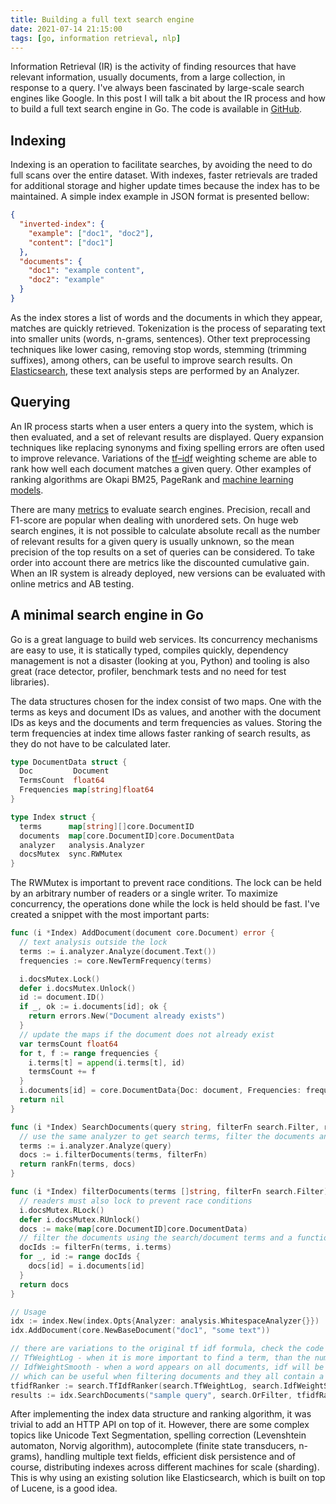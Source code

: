 ```yaml
---
title: Building a full text search engine
date: 2021-07-14 21:15:00
tags: [go, information retrieval, nlp]
---
```


Information Retrieval (IR) is the activity of finding resources that have relevant information, usually documents, from a large collection, in response to a query. I've always been fascinated by large-scale search engines like Google. In this post I will talk a bit about the IR process and how to build a full text search engine in Go. The code is available in [GitHub](https://github.com/ruial/busca).

## Indexing

Indexing is an operation to facilitate searches, by avoiding the need to do full scans over the entire dataset. With indexes, faster retrievals are traded for additional storage and higher update times because the index has to be maintained. A simple index example in JSON format is presented bellow:

```json
{
  "inverted-index": {
    "example": ["doc1", "doc2"],
    "content": ["doc1"]
  },
  "documents": {
    "doc1": "example content",
    "doc2": "example"
  }
}
```

As the index stores a list of words and the documents in which they appear, matches are quickly retrieved. Tokenization is the process of separating text into smaller units (words, n-grams, sentences). Other text preprocessing techniques like lower casing, removing stop words, stemming (trimming suffixes), among others, can be useful to improve search results. On [Elasticsearch](https://www.elastic.co/guide/en/elasticsearch/reference/current/analysis.html), these text analysis steps are performed by an Analyzer.

## Querying

An IR process starts when a user enters a query into the system, which is then evaluated, and a set of relevant results are displayed. Query expansion techniques like replacing synonyms and fixing spelling errors are often used to improve relevance. Variations of the [tf–idf](https://en.wikipedia.org/wiki/Tf%E2%80%93idf) weighting scheme are able to rank how well each document matches a given query. Other examples of ranking algorithms are Okapi BM25, PageRank and [machine learning models](https://en.wikipedia.org/wiki/Learning_to_rank).

There are many [metrics](https://en.wikipedia.org/wiki/Evaluation_measures_(information_retrieval)) to evaluate search engines. Precision, recall and F1-score are popular when dealing with unordered sets. On huge web search engines, it is not possible to calculate absolute recall as the number of relevant results for a given query is usually unknown, so the mean precision of the top results on a set of queries can be considered. To take order into account there are metrics like the discounted cumulative gain. When an IR system is already deployed, new versions can be evaluated with online metrics and AB testing.

## A minimal search engine in Go

Go is a great language to build web services. Its concurrency mechanisms are easy to use, it is statically typed, compiles quickly, dependency management is not a disaster (looking at you, Python) and tooling is also great (race detector, profiler, benchmark tests and no need for test libraries).

The data structures chosen for the index consist of two maps. One with the terms as keys and document IDs as values, and another with the document IDs as keys and the documents and term frequencies as values. Storing the term frequencies at index time allows faster ranking of search results, as they do not have to be calculated later.

```go
type DocumentData struct {
  Doc         Document
  TermsCount  float64
  Frequencies map[string]float64
}

type Index struct {
  terms      map[string][]core.DocumentID
  documents  map[core.DocumentID]core.DocumentData
  analyzer   analysis.Analyzer
  docsMutex  sync.RWMutex
}
```

The RWMutex is important to prevent race conditions. The lock can be held by an arbitrary number of readers or a single writer. To maximize concurrency, the operations done while the lock is held should be fast. I've created a snippet with the most important parts:

```go
func (i *Index) AddDocument(document core.Document) error {
  // text analysis outside the lock
  terms := i.analyzer.Analyze(document.Text())
  frequencies := core.NewTermFrequency(terms)

  i.docsMutex.Lock()
  defer i.docsMutex.Unlock()
  id := document.ID()
  if _, ok := i.documents[id]; ok {
    return errors.New("Document already exists")
  }
  // update the maps if the document does not already exist
  var termsCount float64
  for t, f := range frequencies {
    i.terms[t] = append(i.terms[t], id)
    termsCount += f
  }
  i.documents[id] = core.DocumentData{Doc: document, Frequencies: frequencies, TermsCount: termsCount}
  return nil
}

func (i *Index) SearchDocuments(query string, filterFn search.Filter, rankFn search.Ranker) []core.DocumentScore {
  // use the same analyzer to get search terms, filter the documents and rank them
  terms := i.analyzer.Analyze(query)
  docs := i.filterDocuments(terms, filterFn)
  return rankFn(terms, docs)
}

func (i *Index) filterDocuments(terms []string, filterFn search.Filter) map[core.DocumentID]core.DocumentData {
  // readers must also lock to prevent race conditions
  i.docsMutex.RLock()
  defer i.docsMutex.RUnlock()
  docs := make(map[core.DocumentID]core.DocumentData)
  // filter the documents using the search/document terms and a function that has a condition (AND, OR)
  docIds := filterFn(terms, i.terms)
  for _, id := range docIds {
    docs[id] = i.documents[id]
  }
  return docs
}

// Usage
idx := index.New(index.Opts{Analyzer: analysis.WhitespaceAnalyzer{}})
idx.AddDocument(core.NewBaseDocument("doc1", "some text"))

// there are variations to the original tf idf formula, check the code for implementation details
// TfWeightLog - when it is more important to find a term, than the number of times it appears on a document
// IdfWeightSmooth - when a word appears on all documents, idf will be 0, smoothing will cause it to be higher than zero,
// which can be useful when filtering documents and they all contain a term
tfidfRanker := search.TfIdfRanker(search.TfWeightLog, search.IdfWeightSmooth)
results := idx.SearchDocuments("sample query", search.OrFilter, tfidfRanker)
```

After implementing the index data structure and ranking algorithm, it was trivial to add an HTTP API on top of it. However, there are some complex topics like Unicode Text Segmentation, spelling correction (Levenshtein automaton, Norvig algorithm), autocomplete (finite state transducers, n-grams), handling multiple text fields, efficient disk persistence and of course, distributing indexes across different machines for scale (sharding). This is why using an existing solution like Elasticsearch, which is built on top of Lucene, is a good idea.
